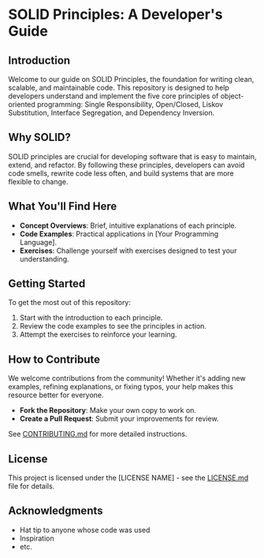 # SOLID Principles: A Developer's Guide

## Introduction

Welcome to our guide on SOLID Principles, the foundation for writing clean, scalable, and maintainable code. This repository is designed to help developers understand and implement the five core principles of object-oriented programming: Single Responsibility, Open/Closed, Liskov Substitution, Interface Segregation, and Dependency Inversion.

## Why SOLID?

SOLID principles are crucial for developing software that is easy to maintain, extend, and refactor. By following these principles, developers can avoid code smells, rewrite code less often, and build systems that are more flexible to change.

## What You'll Find Here

- **Concept Overviews**: Brief, intuitive explanations of each principle.
- **Code Examples**: Practical applications in [Your Programming Language].
- **Exercises**: Challenge yourself with exercises designed to test your understanding.

## Getting Started

To get the most out of this repository:

1. Start with the introduction to each principle.
2. Review the code examples to see the principles in action.
3. Attempt the exercises to reinforce your learning.

## How to Contribute

We welcome contributions from the community! Whether it's adding new examples, refining explanations, or fixing typos, your help makes this resource better for everyone.

- **Fork the Repository**: Make your own copy to work on.
- **Create a Pull Request**: Submit your improvements for review.

See [CONTRIBUTING.md](./CONTRIBUTING.md) for more detailed instructions.

## License

This project is licensed under the [LICENSE NAME] - see the [LICENSE.md](LICENSE.md) file for details.

## Acknowledgments

- Hat tip to anyone whose code was used
- Inspiration
- etc.
